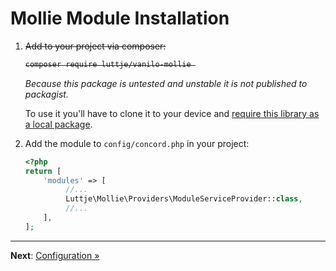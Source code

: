 # Mollie Module Installation

1. <s>Add to your project via composer:
    ```bash
    composer require luttje/vanilo-mollie 
    ```
    </s>

    *Because this package is untested and unstable it is not published to packagist.*

    To use it you'll have to clone it to your device and [require this library as a local
    package](https://mauricius.dev/require-a-local-composer-package-for-development/).
    
2. Add the module to `config/concord.php` in your project:
    ```php
    <?php
    return [
        'modules' => [
             //...
             Luttje\Mollie\Providers\ModuleServiceProvider::class,
             //...
        ],
    ]; 
    ```

---

**Next**: [Configuration &raquo;](configuration.md)
